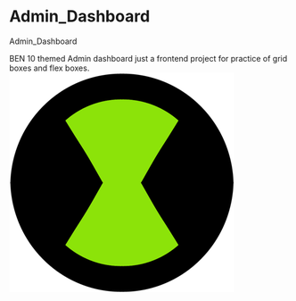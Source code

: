 # Admin_Dashboard
Admin_Dashboard 

BEN 10 themed Admin dashboard just a frontend project for practice of grid boxes and flex boxes.
![Omnitrix](./icons/Omnitrix_2.png)
